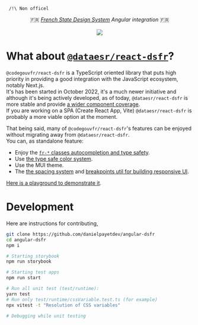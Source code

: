 ```
 /!\ Non officel
```

<p align="center">
    🇫🇷 <i><a href="https://www.systeme-de-design.gouv.fr/">French State Design System</a> Angular integration</i> 🇫🇷
    <br>
    <br>
    <a href="https://github.com/codegouvfr/react-dsfr/blob/main/LICENSE">
      <img src="https://img.shields.io/npm/l/@codegouvfr/react-dsfr">
    </a>
</p>

# What about [`@dataesr/react-dsfr`](https://github.com/dataesr/react-dsfr)?

`@codegouvfr/react-dsfr` is a TypeScript oriented library that puts high priority in providing a good integration with the
JavaScript ecosystem, notably Next.js.  
It's has been started in October 2022, it's a much newer initiative and although it's being actively developed, as of today,
`@dataesr/react-dsfr` is more stable and provide [a wider component coverage](https://github.com/dataesr/react-dsfr/tree/master/src/components/interface).  
If you are working on a SPA (Create React App, Vite) `@dataesr/react-dsfr` is probably a more viable option at the moment.

That being said, many of `@codegouvfr/react-dsfr`'s features can be enjoyed without migrating away from `@dataesr/react-dsfr`.  
You can, as standalone feature:

- Enjoy the [`fr-*` classes autocompletion and type safety](https://react-dsfr.etalab.studio/class-names-type-safety).
- Use [the type safe color system](https://react-dsfr.etalab.studio/css-in-js#colors).
- Use the MUI theme.
- The [the spacing system](https://react-dsfr.etalab.studio/css-in-js#fr.spacing) and
    [breakpoints util for building responsive UI](https://react-dsfr.etalab.studio/css-in-js#fr.breakpoints).

[Here is a playground to demonstrate it](https://stackblitz.com/edit/react-ts-fph9bh?file=App.tsx).

# Development

Here are instructions for contributing,

```bash
git clone https://github.com/danielpayetdev/angular-dsfr
cd angular-dsfr
npm i

# Starting storybook
npm run storybook

# Starting test apps
npm run start

# Run all unit test (test/runtime):
yarn test
# Run only test/runtime/cssVariable.test.ts (for example)
npx vitest -t "Resolution of CSS variables"

# Debugging while unit testing
```